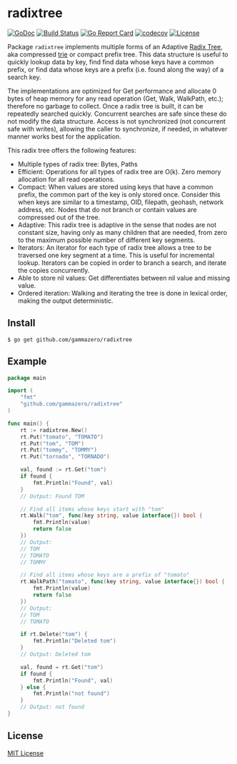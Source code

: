 # radixtree

[![GoDoc](https://pkg.go.dev/badge/github.com/gammazero/radixtree)](https://pkg.go.dev/github.com/gammazero/radixtree)
[![Build Status](https://github.com/gammazero/radixtree/actions/workflows/go.yml/badge.svg)](https://github.com/gammazero/radixtree/actions/workflows/go.yml)
[![Go Report Card](https://goreportcard.com/badge/github.com/gammazero/radixtree)](https://goreportcard.com/report/github.com/gammazero/radixtree)
[![codecov](https://codecov.io/gh/gammazero/radixtree/branch/master/graph/badge.svg)](https://codecov.io/gh/gammazero/radixtree)
[![License](https://img.shields.io/badge/License-MIT-blue.svg)](LICENSE)

Package `radixtree` implements multiple forms of an Adaptive [Radix Tree](https://en.wikipedia.org/wiki/Radix_tree), aka compressed [trie](https://en.wikipedia.org/wiki/Trie) or compact prefix tree.  This data structure is useful to quickly lookup data by key, find find data whose keys have a common prefix, or find data whose keys are a prefix (i.e. found along the way) of a search key.

The implementations are optimized for Get performance and allocate 0 bytes of heap memory for any read operation (Get, Walk, WalkPath, etc.); therefore no garbage to collect.  Once a radix tree is built, it can be repeatedly searched quickly. Concurrent searches are safe since these do not modify the data structure. Access is not synchronized (not concurrent safe with writes), allowing the caller to synchronize, if needed, in whatever manner works best for the application.

This radix tree offers the following features:

- Multiple types of radix tree: Bytes, Paths
- Efficient: Operations for all types of radix tree are O(k).  Zero memory allocation for all read operations.
- Compact: When values are stored using keys that have a common prefix, the common part of the key is only stored once.  Consider this when keys are similar to a timestamp, OID, filepath, geohash, network address, etc. Nodes that do not branch or contain values are compressed out of the tree.
- Adaptive: This radix tree is adaptive in the sense that nodes are not constant size, having only as many children that are needed, from zero to the maximum possible number of different key segments.
- Iterators: An iterator for each type of radix tree allows a tree to be traversed one key segment at a time.  This is useful for incremental lookup.  Iterators can be copied in order to branch a search, and iterate the copies concurrently.
- Able to store nil values: Get differentiates between nil value and missing value.
- Ordered iteration: Walking and iterating the tree is done in lexical order, making the output deterministic.

## Install

```
$ go get github.com/gammazero/radixtree
```

## Example

```go
package main

import (
    "fmt"
    "github.com/gammazero/radixtree"
)

func main() {
    rt := radixtree.New()
    rt.Put("tomato", "TOMATO")
    rt.Put("tom", "TOM")
    rt.Put("tommy", "TOMMY")
    rt.Put("tornado", "TORNADO")

    val, found := rt.Get("tom")
    if found {
        fmt.Println("Found", val)
    }
    // Output: Found TOM

    // Find all items whose keys start with "tom"
    rt.Walk("tom", func(key string, value interface{}) bool {
        fmt.Println(value)
        return false
    })
    // Output:
    // TOM
    // TOMATO
    // TOMMY

    // Find all items whose keys are a prefix of "tomato"
    rt.WalkPath("tomato", func(key string, value interface{}) bool {
        fmt.Println(value)
        return false
    })
    // Output:
    // TOM
    // TOMATO

    if rt.Delete("tom") {
        fmt.Println("Deleted tom")
    }
    // Output: Deleted tom

    val, found = rt.Get("tom")
    if found {
        fmt.Println("Found", val)
    } else {
        fmt.Println("not found")
    }
    // Output: not found
}
```

## License

[MIT License](LICENSE)

